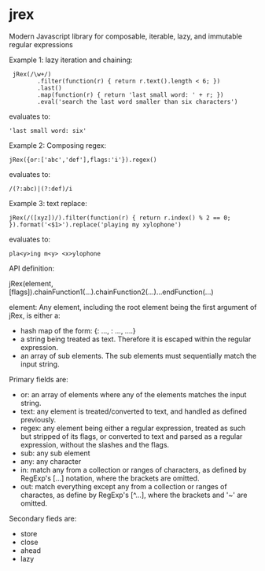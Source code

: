 # jrex
Modern Javascript library for composable, iterable, lazy, and immutable regular expressions

Example 1: lazy iteration and chaining:

     jRex(/\w+/)
            .filter(function(r) { return r.text().length < 6; })
            .last()
            .map(function(r) { return 'last small word: ' + r; })
            .eval('search the last word smaller than six characters')

evaluates to:
    
    'last small word: six'

Example 2: Composing regex:

    jRex({or:['abc','def'],flags:'i'}).regex()
    
evaluates to:

    /(?:abc)|(?:def)/i

Example 3: text replace:

    jRex(/([xyz])/).filter(function(r) { return r.index() % 2 == 0; }).format('<$1>').replace('playing my xylophone')
    
evaluates to:

    pla<y>ing m<y> <x>ylophone

API definition:

jRex(element, [flags]).chainFunction1(...).chainFunction2(...)...endFunction(...)

element: Any element, including the root element being the first argument of jRex, is either a:

- hash map of the form: {<primary field>: ..., <secondary field1>: ..., ....}
- a string being treated as text. Therefore it is escaped within the regular expression.
- an array of sub elements. The sub elements must sequentially match the input string.

Primary fields are:

- or: an array of elements where any of the elements matches the input string.
- text: any element is treated/converted to text, and handled as defined previously. 
- regex: any element being either a regular expression, treated as such but stripped of its flags, or converted to text and parsed as a regular expression, without the slashes and the flags.
- sub: any sub element 
- any: any character
- in: match any from a collection or ranges of characters, as defined by RegExp's [...] notation, where the brackets are omitted.
- out: match everything except any from a collection or ranges of charactes, as define by RegExp's [^...], where the brackets and '~' are omitted.

Secondary fieds are:

- store
- close
- ahead
- lazy 
